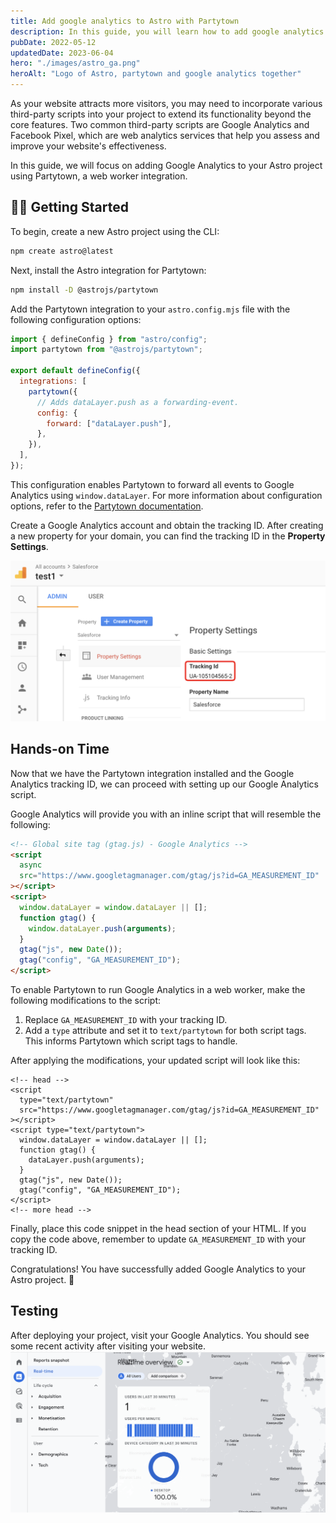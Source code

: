 ```yaml
---
title: Add google analytics to Astro with Partytown
description: In this guide, you will learn how to add google analytics to Astro without blocking the main thread using the partytown integration
pubDate: 2022-05-12
updatedDate: 2023-06-04
hero: "./images/astro_ga.png"
heroAlt: "Logo of Astro, partytown and google analytics together"
---
```


As your website attracts more visitors, you may need to incorporate various third-party scripts into your project to extend its functionality beyond the core features. Two common third-party scripts are Google Analytics and Facebook Pixel, which are web analytics services that help you assess and improve your website's effectiveness.

In this guide, we will focus on adding Google Analytics to your Astro project using Partytown, a web worker integration.

## 🧑‍💻 Getting Started

To begin, create a new Astro project using the CLI:

```bash
npm create astro@latest
```

Next, install the Astro integration for Partytown:

```bash
npm install -D @astrojs/partytown
```

Add the Partytown integration to your `astro.config.mjs` file with the following configuration options:

```js title="astro.config.mjs"
import { defineConfig } from "astro/config";
import partytown from "@astrojs/partytown";

export default defineConfig({
  integrations: [
    partytown({
      // Adds dataLayer.push as a forwarding-event.
      config: {
        forward: ["dataLayer.push"],
      },
    }),
  ],
});
```

This configuration enables Partytown to forward all events to Google Analytics using `window.dataLayer`. For more information about configuration options, refer to the [Partytown documentation](https://partytown.builder.io/google-tag-manager#forward-events).

Create a Google Analytics account and obtain the tracking ID. After creating a new property for your domain, you can find the tracking ID in the **Property Settings**.

![Example of Google Analytics admin settings with a tracking ID](../../assets/tracking-setup.png)

## Hands-on Time

Now that we have the Partytown integration installed and the Google Analytics tracking ID, we can proceed with setting up our Google Analytics script.

Google Analytics will provide you with an inline script that will resemble the following:

```html
<!-- Global site tag (gtag.js) - Google Analytics -->
<script
  async
  src="https://www.googletagmanager.com/gtag/js?id=GA_MEASUREMENT_ID"
></script>
<script>
  window.dataLayer = window.dataLayer || [];
  function gtag() {
    window.dataLayer.push(arguments);
  }
  gtag("js", new Date());
  gtag("config", "GA_MEASUREMENT_ID");
</script>
```

To enable Partytown to run Google Analytics in a web worker, make the following modifications to the script:

1. Replace `GA_MEASUREMENT_ID` with your tracking ID.
2. Add a `type` attribute and set it to `text/partytown` for both script tags. This informs Partytown which script tags to handle.

After applying the modifications, your updated script will look like this:

```astro title="Layout.astro"
<!-- head -->
<script
  type="text/partytown"
  src="https://www.googletagmanager.com/gtag/js?id=GA_MEASUREMENT_ID"
></script>
<script type="text/partytown">
  window.dataLayer = window.dataLayer || [];
  function gtag() {
    dataLayer.push(arguments);
  }
  gtag("js", new Date());
  gtag("config", "GA_MEASUREMENT_ID");
</script>
<!-- more head -->
```

Finally, place this code snippet in the head section of your HTML. If you copy the code above, remember to update `GA_MEASUREMENT_ID` with your tracking ID.

Congratulations! You have successfully added Google Analytics to your Astro project. 🎉

## Testing

After deploying your project, visit your Google Analytics. You should see some recent activity after visiting your website.
![Google analytics real time dashboard with one visitor in the last 30 minutes](../../assets/realtime-dashboard.png)
